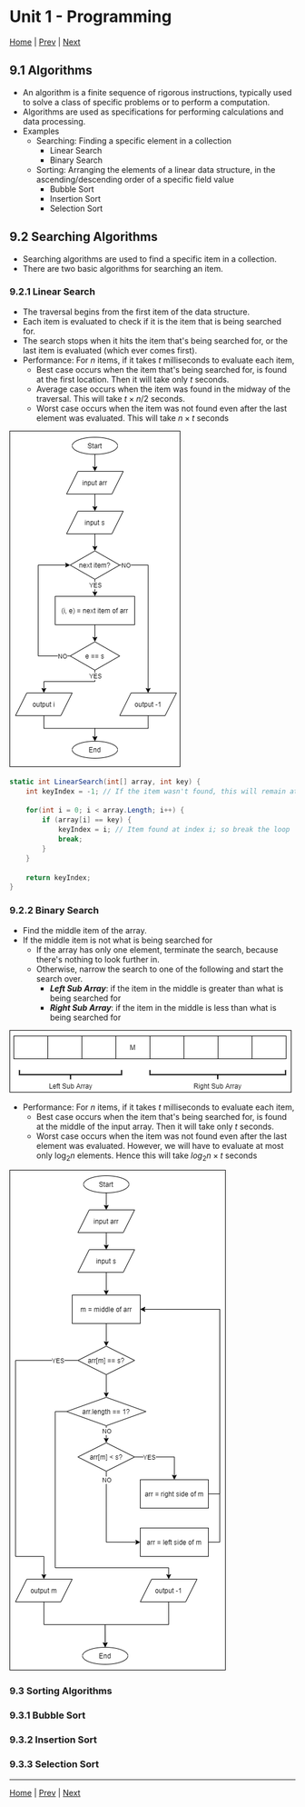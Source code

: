 # Unit 1 - Programming 

[Home](README.md) | [Prev](08_DataStructures.md) | [Next](10_AppDev.md)

## 9.1 Algorithms

- An algorithm is a finite sequence of rigorous instructions, typically used to solve a class of specific problems or to perform a computation.
- Algorithms are used as specifications for performing calculations and data processing.
- Examples
	- Searching: Finding a specific element in a collection
		- Linear Search
		- Binary Search
	- Sorting: Arranging the elements of a linear data structure, in the ascending/descending order of a specific field value
		- Bubble Sort
		- Insertion Sort
		- Selection Sort

## 9.2 Searching Algorithms

- Searching algorithms are used to find a specific item in a collection.
- There are two basic algorithms for searching an item.

### 9.2.1 Linear Search

- The traversal begins from the first item of the data structure.
- Each item is evaluated to check if it is the item that is being searched for.
- The search stops when it hits the item that's being searched for, or the last item is evaluated (which ever comes first).
- Performance: For $n$ items, if it takes $t$ milliseconds to evaluate each item,
	- Best case occurs when the item that's being searched for, is found at the first location. Then it will take only $t$ seconds.
	- Average case occurs when the item was found in the midway of the traversal. This will take $t \times n/2$ seconds.
	- Worst case occurs when the item was not found even after the last element was evaluated. This will take $n \times t$ seconds

![Linear Search - Flow](00_Src/linear_search_flow.png "Linear Search - Flow")

```csharp
static int LinearSearch(int[] array, int key) {
	int keyIndex = -1; // If the item wasn't found, this will remain at -1

	for(int i = 0; i < array.Length; i++) {
		if (array[i] == key) {
			keyIndex = i; // Item found at index i; so break the loop
			break;
		}
	}

	return keyIndex;
}
```

### 9.2.2 Binary Search

- Find the middle item of the array.
- If the middle item is not what is being searched for
	- If the array has only one element, terminate the search, because there's nothing to look further in.
	- Otherwise, narrow the search to one of the following and start the search over.
		- ***Left Sub Array***: if the item in the middle is greater than what is being searched for
		- ***Right Sub Array***: if the item in the middle is less than what is being searched for

![Left and Right Sub Arrays](00_Src/left_right_sub_arr.png "Left and Right Sub Arrays")

- Performance: For $n$ items, if it takes $t$ milliseconds to evaluate each item,
	- Best case occurs when the item that's being searched for, is found at the middle of the input array. Then it will take only $t$ seconds.
	- Worst case occurs when the item was not found even after the last element was evaluated. However, we will have to evaluate at most only $\log_2 n$ elements. Hence this will take $log_2 n \times t$ seconds

![Binary Search - Flow](00_Src/bin_search_flow.png "Binary Search - Flow")

### 9.3 Sorting Algorithms

### 9.3.1 Bubble Sort

### 9.3.2 Insertion Sort

### 9.3.3 Selection Sort

***
[Home](README.md) | [Prev](08_DataStructures.md) | [Next](10_AppDev.md)